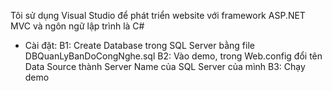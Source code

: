 Tôi sử dụng Visual Studio để phát triển website với framework ASP.NET MVC và ngôn ngữ lập trình là C#
- Cài đặt:
  B1: Create Database trong SQL Server bằng file DBQuanLyBanDoCongNghe.sql
  B2: Vào demo, trong Web.config đổi tên Data Source thành Server Name của SQL Server của mình
  B3: Chạy demo
